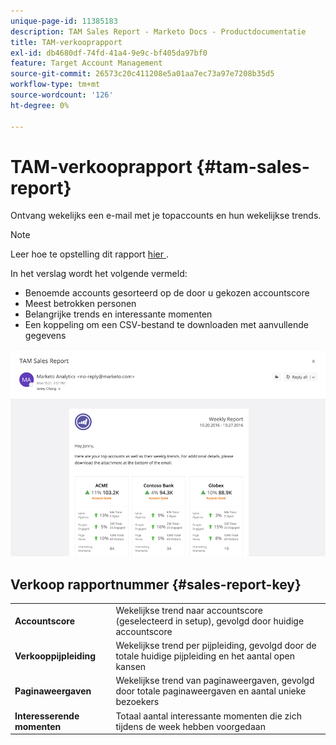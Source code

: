 ```yaml
---
unique-page-id: 11385183
description: TAM Sales Report - Marketo Docs - Productdocumentatie
title: TAM-verkooprapport
exl-id: db4680df-74fd-41a4-9e9c-bf405da97bf0
feature: Target Account Management
source-git-commit: 26573c20c411208e5a01aa7ec73a97e7208b35d5
workflow-type: tm+mt
source-wordcount: '126'
ht-degree: 0%

---
```


# TAM-verkooprapport {#tam-sales-report}

Ontvang wekelijks een e-mail met je topaccounts en hun wekelijkse trends.

>[!NOTE]
>
>Leer hoe te opstelling dit rapport [ hier ](/help/marketo/product-docs/target-account-management/measure/tam-report-setup.md).

In het verslag wordt het volgende vermeld:

* Benoemde accounts gesorteerd op de door u gekozen accountscore
* Meest betrokken personen
* Belangrijke trends en interessante momenten
* Een koppeling om een CSV-bestand te downloaden met aanvullende gegevens

![](assets/tam-sales-report-1.png)

## Verkoop rapportnummer {#sales-report-key}

<table>
 <tbody>
  <tr>
   <td><strong><span class="uicontrol">Accountscore</span></strong></td>
   <td>
    <div>
      Wekelijkse trend naar accountscore (geselecteerd in setup), gevolgd door huidige accountscore
    </div></td>
  </tr>
  <tr>
   <td><strong><span class="uicontrol">Verkooppijpleiding</span></strong></td>
   <td>
    <div>
      Wekelijkse trend per pijpleiding, gevolgd door de totale huidige pijpleiding en het aantal open kansen
    </div></td>
  </tr>
  <tr>
   <td><strong><span class="uicontrol">Paginaweergaven</span></strong></td>
   <td>
    <div>
      Wekelijkse trend van paginaweergaven, gevolgd door totale paginaweergaven en aantal unieke bezoekers
    </div></td>
  </tr>
  <tr>
   <td><strong><span class="uicontrol">Interesserende momenten</span></strong></td>
   <td>
    <div>
      Totaal aantal interessante momenten die zich tijdens de week hebben voorgedaan
    </div></td>
  </tr>
 </tbody>
</table>
